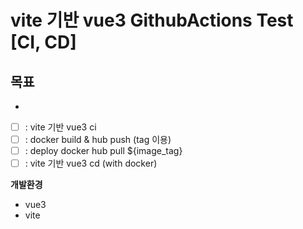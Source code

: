 # vite 기반 vue3 GithubActions Test [CI, CD] 

## 목표 
- 
- [ ] : vite 기반 vue3 ci
- [ ] : docker build & hub push (tag 이용)
- [ ] : deploy docker hub pull ${image_tag}
- [ ] : vite 기반 vue3 cd (with docker)

**개발환경** 
- vue3
- vite